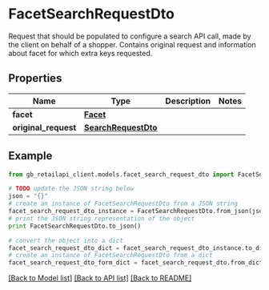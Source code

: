 # FacetSearchRequestDto

Request that should be populated to configure a search API call, made by the client on behalf of a shopper. Contains original request and information about facet for which extra keys requested.

## Properties
Name | Type | Description | Notes
------------ | ------------- | ------------- | -------------
**facet** | [**Facet**](Facet.md) |  | 
**original_request** | [**SearchRequestDto**](SearchRequestDto.md) |  | 

## Example

```python
from gb_retailapi_client.models.facet_search_request_dto import FacetSearchRequestDto

# TODO update the JSON string below
json = "{}"
# create an instance of FacetSearchRequestDto from a JSON string
facet_search_request_dto_instance = FacetSearchRequestDto.from_json(json)
# print the JSON string representation of the object
print FacetSearchRequestDto.to_json()

# convert the object into a dict
facet_search_request_dto_dict = facet_search_request_dto_instance.to_dict()
# create an instance of FacetSearchRequestDto from a dict
facet_search_request_dto_form_dict = facet_search_request_dto.from_dict(facet_search_request_dto_dict)
```
[[Back to Model list]](../README.md#documentation-for-models) [[Back to API list]](../README.md#documentation-for-api-endpoints) [[Back to README]](../README.md)


